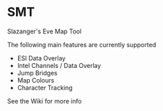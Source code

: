 # SMT
Slazanger's Eve Map Tool

The following main features are currently supported

+ ESI Data Overlay
+ Intel Channels / Data Overlay
+ Jump Bridges
+ Map Colours
+ Character Tracking


See the Wiki for more info
